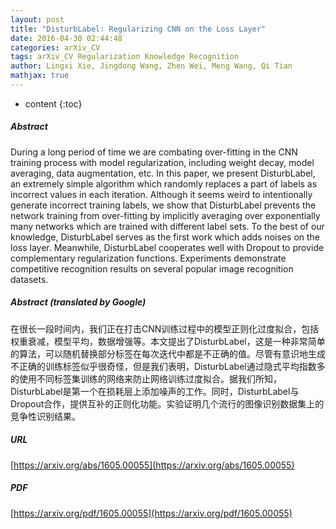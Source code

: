 ```yaml
---
layout: post
title: "DisturbLabel: Regularizing CNN on the Loss Layer"
date: 2016-04-30 02:44:48
categories: arXiv_CV
tags: arXiv_CV Regularization Knowledge Recognition
author: Lingxi Xie, Jingdong Wang, Zhen Wei, Meng Wang, Qi Tian
mathjax: true
---
```


* content
{:toc}

##### Abstract
During a long period of time we are combating over-fitting in the CNN training process with model regularization, including weight decay, model averaging, data augmentation, etc. In this paper, we present DisturbLabel, an extremely simple algorithm which randomly replaces a part of labels as incorrect values in each iteration. Although it seems weird to intentionally generate incorrect training labels, we show that DisturbLabel prevents the network training from over-fitting by implicitly averaging over exponentially many networks which are trained with different label sets. To the best of our knowledge, DisturbLabel serves as the first work which adds noises on the loss layer. Meanwhile, DisturbLabel cooperates well with Dropout to provide complementary regularization functions. Experiments demonstrate competitive recognition results on several popular image recognition datasets.

##### Abstract (translated by Google)
在很长一段时间内，我们正在打击CNN训练过程中的模型正则化过度拟合，包括权重衰减，模型平均，数据增强等。本文提出了DisturbLabel，这是一种非常简单的算法，可以随机替换部分标签在每次迭代中都是不正确的值。尽管有意识地生成不正确的训练标签似乎很奇怪，但是我们表明，DisturbLabel通过隐式平均指数多的使用不同标签集训练的网络来防止网络训练过度拟合。据我们所知，DisturbLabel是第一个在损耗层上添加噪声的工作。同时，DisturbLabel与Dropout合作，提供互补的正则化功能。实验证明几个流行的图像识别数据集上的竞争性识别结果。

##### URL
[https://arxiv.org/abs/1605.00055](https://arxiv.org/abs/1605.00055)

##### PDF
[https://arxiv.org/pdf/1605.00055](https://arxiv.org/pdf/1605.00055)


